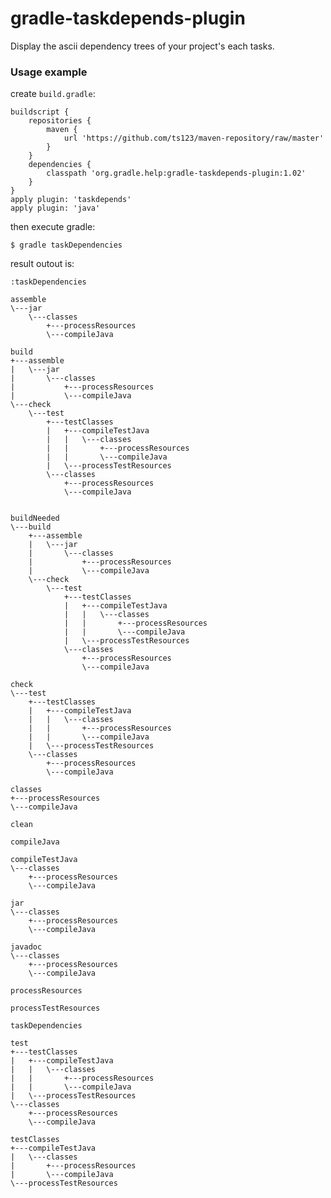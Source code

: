 gradle-taskdepends-plugin
=========================

Display the ascii dependency trees of your project's each tasks.

### Usage example

create `build.gradle`:

    buildscript {
        repositories {
            maven {
                url 'https://github.com/ts123/maven-repository/raw/master'
            }
        }
        dependencies {
            classpath 'org.gradle.help:gradle-taskdepends-plugin:1.02'
        }
    }
    apply plugin: 'taskdepends'
    apply plugin: 'java'

then execute gradle:

    $ gradle taskDependencies
    
result outout is:

    :taskDependencies
    
    assemble
    \---jar
        \---classes
            +---processResources
            \---compileJava
    
    build
    +---assemble
    |   \---jar
    |       \---classes
    |           +---processResources
    |           \---compileJava
    \---check
        \---test
            +---testClasses
            |   +---compileTestJava
            |   |   \---classes
            |   |       +---processResources
            |   |       \---compileJava
            |   \---processTestResources
            \---classes
                +---processResources
                \---compileJava
    
    
    buildNeeded
    \---build
        +---assemble
        |   \---jar
        |       \---classes
        |           +---processResources
        |           \---compileJava
        \---check
            \---test
                +---testClasses
                |   +---compileTestJava
                |   |   \---classes
                |   |       +---processResources
                |   |       \---compileJava
                |   \---processTestResources
                \---classes
                    +---processResources
                    \---compileJava
    
    check
    \---test
        +---testClasses
        |   +---compileTestJava
        |   |   \---classes
        |   |       +---processResources
        |   |       \---compileJava
        |   \---processTestResources
        \---classes
            +---processResources
            \---compileJava
    
    classes
    +---processResources
    \---compileJava
    
    clean
    
    compileJava
    
    compileTestJava
    \---classes
        +---processResources
        \---compileJava
    
    jar
    \---classes
        +---processResources
        \---compileJava
    
    javadoc
    \---classes
        +---processResources
        \---compileJava
    
    processResources
    
    processTestResources
    
    taskDependencies
    
    test
    +---testClasses
    |   +---compileTestJava
    |   |   \---classes
    |   |       +---processResources
    |   |       \---compileJava
    |   \---processTestResources
    \---classes
        +---processResources
        \---compileJava
    
    testClasses
    +---compileTestJava
    |   \---classes
    |       +---processResources
    |       \---compileJava
    \---processTestResources
    
